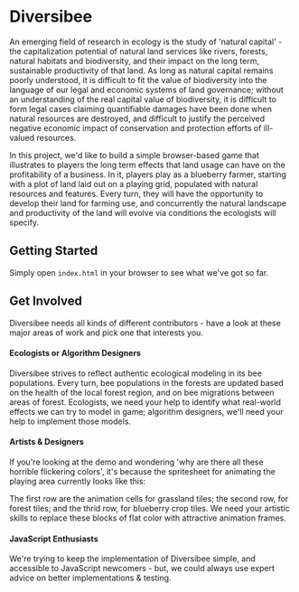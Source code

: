 Diversibee
========


An emerging field of research in ecology is the study of 'natural capital' - the capitalization potential of natural land services like rivers, forests, natural habitats and biodiversity, and their impact on the long term, sustainable productivity of that land.  As long as natural capital remains poorly understood, it is difficult to fit the value of biodiversity into the language of our legal and economic systems of land governance; without an understanding of the real capital value of biodiversity, it is difficult to form legal cases claiming quantifiable damages have been done when natural resources are destroyed, and difficult to justify the perceived negative economic impact of conservation and protection efforts of ill-valued resources.

In this project, we'd like to build a simple browser-based game that illustrates to players the long term effects that land usage can have on the profitability of a business.  In it, players play as a blueberry farmer, starting with a plot of land laid out on a playing grid, populated with natural resources and features.  Every turn, they will have the opportunity to develop their land for farming use, and concurrently the natural landscape and productivity of the land will evolve via conditions the ecologists will specify.

## Getting Started

Simply open `index.html` in your browser to see what we've got so far.

## Get Involved

Diversibee needs all kinds of different contributors - have a look at these major areas of work and pick one that interests you.

#### Ecologists or Algorithm Designers

Diversibee strives to reflect authentic ecological modeling in its bee populations. Every turn, bee populations in the forests are updated based on the health of the local forest region, and on bee migrations between areas of forest. Ecologists, we need your help to identify what real-world effects we can try to model in game; algorithm designers, we'll need your help to implement those models.

#### Artists & Designers

If you're looking at the demo and wondering 'why are there all these horrible flickering colors', it's because the spritesheet for animating the playing area currently looks like this:

The first row are the animation cells for grassland tiles; the second row, for forest tiles; and the thrid row, for blueberry crop tiles. We need your artistic skills to replace these blocks of flat color with attractive animation frames.

#### JavaScript Enthusiasts

We're trying to keep the implementation of Diversibee simple, and accessible to JavaScript newcomers - but, we could always use expert advice on better implementations & testing. 
